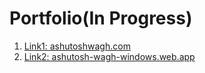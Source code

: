 # Portfolio(In Progress)
1. [Link1: ashutoshwagh.com](https://ashutoshwagh.com/)
2. [Link2: ashutosh-wagh-windows.web.app](https://ashutosh-wagh-windows.web.app/)